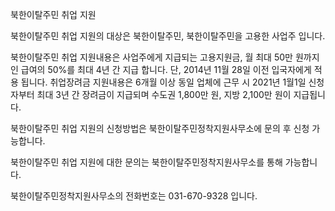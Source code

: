 북한이탈주민 취업 지원

북한이탈주민 취업 지원의 대상은 북한이탈주민, 북한이탈주민을 고용한 사업주 입니다.

북한이탈주민 취업 지원내용은 사업주에게 지급되는 고용지원금, 월 최대 50만 원까지인 급여의 50%를 최대 4년 간 지급 합니다. 단, 2014년 11월 28일 이전 입국자에게 적용 됩니다.
취업장려금 지원내용은 6개월 이상 동일 업체에 근무 시 2021년 1월1일 신청자부터 최대 3년 간 장려금이 지급되며 수도권 1,800만 원, 지방 2,100만 원이 지급됩니다. 

북한이탈주민 취업 지원의 신청방법은 북한이탈주민정착지원사무소에 문의 후 신청 가능합니다.

북한이탈주민 취업 지원에 대한 문의는 북한이탈주민정착지원사무소를 통해 가능합니다.

북한이탈주민정착지원사무소의 전화번호는 031-670-9328 입니다.
